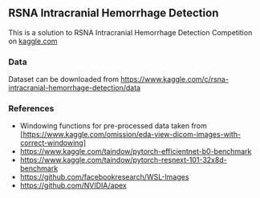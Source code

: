 ## RSNA Intracranial Hemorrhage Detection

This is a solution to RSNA Intracranial Hemorrhage Detection Competition on [kaggle.com](https://www.kaggle.com/c/rsna-intracranial-hemorrhage-detection)

### Data

Dataset can be downloaded from https://www.kaggle.com/c/rsna-intracranial-hemorrhage-detection/data

### References
- Windowing functions for pre-processed data taken from [https://www.kaggle.com/omission/eda-view-dicom-images-with-correct-windowing]
- https://www.kaggle.com/taindow/pytorch-efficientnet-b0-benchmark
- https://www.kaggle.com/taindow/pytorch-resnext-101-32x8d-benchmark
- https://github.com/facebookresearch/WSL-Images
- https://github.com/NVIDIA/apex
